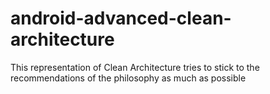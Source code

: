 # android-advanced-clean-architecture
This representation of Clean Architecture tries to stick to the recommendations of the philosophy as much as possible
